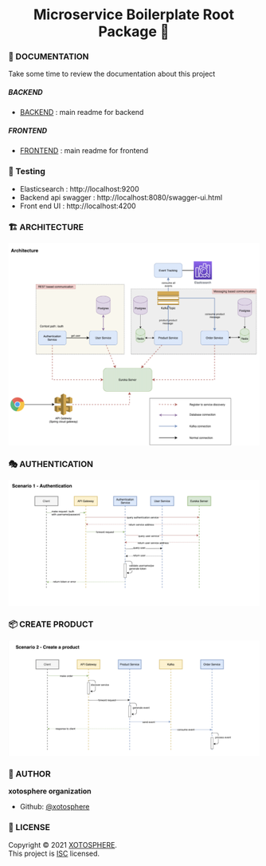 <h1 align="center">Microservice Boilerplate Root Package 👋</h1>

### 📜 DOCUMENTATION

Take some time to review the documentation about this project

##### BACKEND

- [BACKEND](https://github.com/xotosphere/xotomicro-backend/blob/master/README.md) : main readme for backend

##### FRONTEND

- [FRONTEND](https://github.com/xotosphere/xotomicro-frontend/blob/master/README.md) : main readme for frontend

### 🧪 Testing

- Elasticsearch : http://localhost:9200
- Backend api swagger : http://localhost:8080/swagger-ui.html
- Front end UI : http://localhost:4200

### 🏗️ ARCHITECTURE

<img src="/documentation/backend/architecture.png" width="800">

###  🎭 AUTHENTICATION

<img src="/documentation/backend/authentication.png" width="800">

### 📦 CREATE PRODUCT

<img src="/documentation/backend/create-product.png" width="800">

### 👤 AUTHOR

 **xotosphere organization**
-   Github: [@xotosphere](https://github.com/xotosphere)

### 📝 LICENSE

Copyright © 2021 [XOTOSPHERE](https://github.com/xotosphere).<br/>
This project is [ISC](https://github.com/xotosphere/xotomicro-frontend/blob/main/LICENSE) licensed.

